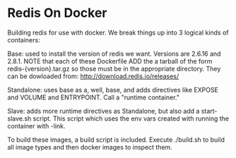 Redis On Docker
==========
Building redis for use with docker. We break things up into 3 logical kinds of
containers:

Base: used to install the version of redis we want. Versions are 2.6.16 and
2.8.1. NOTE that each of these Dockerfile ADD the a tarball of the form
redis-{version}.tar.gz so those must be in the appropriate directory. They can
be dowloaded from: http://download.redis.io/releases/

Standalone: uses base as a, well, base, and adds directives like EXPOSE and
VOLUME and ENTRYPOINT. Call a "runtime container."

Slave: adds more runtime directives as Standalone, but also add a
start-slave.sh script. This script which uses the env vars created with running
the container with -link.

To build these images, a build script is included. Execute ./build.sh to build
all image types and then docker images to inspect them.


